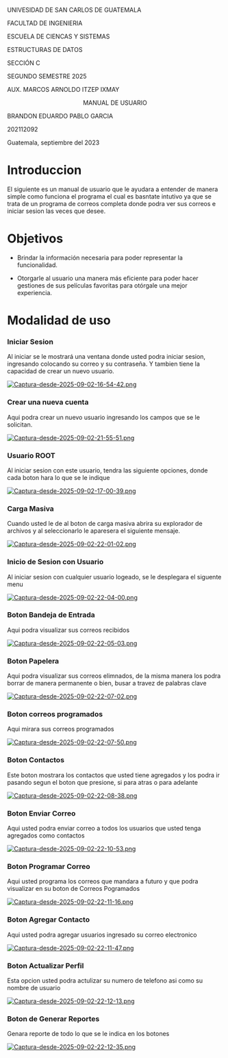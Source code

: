 UNIVESIDAD DE SAN CARLOS DE GUATEMALA

FACULTAD DE INGENIERIA

ESCUELA DE CIENCAS Y SISTEMAS

ESTRUCTURAS DE DATOS 

SECCIÓN C

SEGUNDO SEMESTRE 2025

AUX. MARCOS ARNOLDO ITZEP IXMAY




<p align="center"> MANUAL DE USUARIO </p>



BRANDON EDUARDO PABLO GARCIA

202112092

Guatemala, septiembre del 2023

# Introduccion

El siguiente es un manual de usuario que le ayudara a entender de manera simple como funciona el programa el cual es basntate intutivo ya que se trata de un programa de correos completa donde podra ver sus correos e iniciar sesion las veces que desee. 



# Objetivos

* Brindar la información necesaria para poder representar la funcionalidad.

* Otorgarle al usuario una manera más eficiente para poder hacer gestiones de sus películas favoritas para otórgale una mejor experiencia. 

#	Modalidad de uso

### Iniciar Sesion

Al iniciar se le mostrará una ventana donde usted podra iniciar sesion, ingresando colocando su correo y su contraseña. Y tambien tiene la capacidad de crear un nuevo usuario.

[![Captura-desde-2025-09-02-16-54-42.png](https://i.postimg.cc/rpWrhpDm/Captura-desde-2025-09-02-16-54-42.png)](https://postimg.cc/GBLttdJw)

### Crear una nueva cuenta 

Aqui podra crear un nuevo usuario ingresando los campos que se le solicitan.

[![Captura-desde-2025-09-02-21-55-51.png](https://i.postimg.cc/DyJryCMW/Captura-desde-2025-09-02-21-55-51.png)](https://postimg.cc/6yK2Mhww)

### Usuario ROOT

Al iniciar sesion con este usuario, tendra las siguiente opciones, donde cada boton hara lo que se le indique

[![Captura-desde-2025-09-02-17-00-39.png](https://i.postimg.cc/cCvPPmsX/Captura-desde-2025-09-02-17-00-39.png)](https://postimg.cc/hQqCdVQd)

### Carga Masiva
Cuando usted le de al boton de carga masiva abrira su explorador de archivos y al seleccionarlo le aparesera el siguiente mensaje.

[![Captura-desde-2025-09-02-22-01-02.png](https://i.postimg.cc/0N8KmZc0/Captura-desde-2025-09-02-22-01-02.png)](https://postimg.cc/yDbNChqD)

### Inicio de Sesion con Usuario

Al iniciar sesion con cualquier usuario logeado, se le desplegara el siguente menu

[![Captura-desde-2025-09-02-22-04-00.png](https://i.postimg.cc/d0tmvqPF/Captura-desde-2025-09-02-22-04-00.png)](https://postimg.cc/rD3tN2wZ)

### Boton Bandeja de Entrada

Aqui podra visualizar sus correos recibidos

[![Captura-desde-2025-09-02-22-05-03.png](https://i.postimg.cc/sXMYQwg0/Captura-desde-2025-09-02-22-05-03.png)](https://postimg.cc/jwrwB6Nz)

### Boton Papelera 

Aqui podra visualizar sus correos elimnados, de la misma manera los podra borrar de manera permanente o bien, busar a travez de palabras clave

[![Captura-desde-2025-09-02-22-07-02.png](https://i.postimg.cc/jd0H260Z/Captura-desde-2025-09-02-22-07-02.png)](https://postimg.cc/9zbRN7f7)

### Boton correos programados

Aqui mirara sus correos programados

[![Captura-desde-2025-09-02-22-07-50.png](https://i.postimg.cc/sDYphB3y/Captura-desde-2025-09-02-22-07-50.png)](https://postimg.cc/YhSGcC4y)


### Boton Contactos

Este boton mostrara los contactos que usted tiene agregados y los podra ir pasando segun el boton que presione, si para atras o para adelante

[![Captura-desde-2025-09-02-22-08-38.png](https://i.postimg.cc/PqxZ92Yr/Captura-desde-2025-09-02-22-08-38.png)](https://postimg.cc/qNPzCc19)

### Boton Enviar Correo

Aqui usted podra enviar correo a todos los usuarios que usted tenga agregados como contactos

[![Captura-desde-2025-09-02-22-10-53.png](https://i.postimg.cc/RFJtVhgk/Captura-desde-2025-09-02-22-10-53.png)](https://postimg.cc/47ZyWfkP)

### Boton Programar Correo

Aqui usted programa los correos que mandara a futuro y que podra visualizar en su boton de Correos Pogramados

[![Captura-desde-2025-09-02-22-11-16.png](https://i.postimg.cc/C5yqZ0tz/Captura-desde-2025-09-02-22-11-16.png)](https://postimg.cc/zbjBMsqr)

### Boton Agregar Contacto

Aqui usted podra agregar usuarios ingresado su correo electronico 

[![Captura-desde-2025-09-02-22-11-47.png](https://i.postimg.cc/2jvWsqbv/Captura-desde-2025-09-02-22-11-47.png)](https://postimg.cc/MX6XRpYK) 

### Boton Actualizar Perfil
 
Esta opcion usted podra actulizar su numero de telefono asi como su nombre de usuario

[![Captura-desde-2025-09-02-22-12-13.png](https://i.postimg.cc/PrjDTtY7/Captura-desde-2025-09-02-22-12-13.png)](https://postimg.cc/Yjd0xBXN)

### Boton de Generar Reportes

Genara reporte de todo lo que se le indica en los botones

[![Captura-desde-2025-09-02-22-12-35.png](https://i.postimg.cc/P5f8v26z/Captura-desde-2025-09-02-22-12-35.png)](https://postimg.cc/3d6wPCQd)


